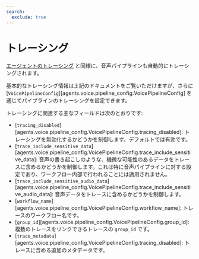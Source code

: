 ```yaml
---
search:
  exclude: true
---
```

# トレーシング

[エージェントのトレーシング](../tracing.md) と同様に、音声パイプラインも自動的にトレーシングされます。

基本的なトレーシング情報は上記のドキュメントをご覧いただけますが、さらに [`VoicePipelineConfig`][agents.voice.pipeline_config.VoicePipelineConfig] を通じてパイプラインのトレーシングを設定できます。

トレーシングに関連する主なフィールドは次のとおりです:

-   [`tracing_disabled`][agents.voice.pipeline_config.VoicePipelineConfig.tracing_disabled]: トレーシングを無効化するかどうかを制御します。デフォルトでは有効です。
-   [`trace_include_sensitive_data`][agents.voice.pipeline_config.VoicePipelineConfig.trace_include_sensitive_data]: 音声の書き起こしのような、機微な可能性のあるデータをトレースに含めるかどうかを制御します。これは特に音声パイプラインに対する設定であり、ワークフロー内部で行われることには適用されません。
-   [`trace_include_sensitive_audio_data`][agents.voice.pipeline_config.VoicePipelineConfig.trace_include_sensitive_audio_data]: 音声データをトレースに含めるかどうかを制御します。
-   [`workflow_name`][agents.voice.pipeline_config.VoicePipelineConfig.workflow_name]: トレースのワークフロー名です。
-   [`group_id`][agents.voice.pipeline_config.VoicePipelineConfig.group_id]: 複数のトレースをリンクできるトレースの `group_id` です。
-   [`trace_metadata`][agents.voice.pipeline_config.VoicePipelineConfig.tracing_disabled]: トレースに含める追加のメタデータです。